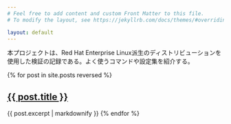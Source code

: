 ```yaml
---
# Feel free to add content and custom Front Matter to this file.
# To modify the layout, see https://jekyllrb.com/docs/themes/#overriding-theme-defaults

layout: default
---
```


本プロジェクトは、Red Hat Enterprise Linux派生のディストリビューションを使用した検証の記録である。よく使うコマンドや設定集を紹介する。

{% for post in site.posts reversed %}
  <h2><a href="{{ site.baseurl }}{{ post.url }}">{{ post.title }}</a></h2>
  {{ post.excerpt | markdownify }}
{% endfor %}

